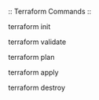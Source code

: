 :: Terraform Commands ::

terraform init

terraform validate

terraform plan

terraform apply

terraform destroy
